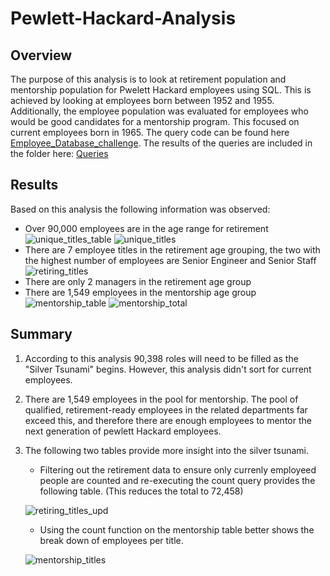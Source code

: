 # Pewlett-Hackard-Analysis

## Overview
The purpose of this analysis is to look at retirement population and mentorship population for Pwelett Hackard employees using SQL. This is achieved by looking at employees born between 1952 and 1955. Additionally, the employee population was evaluated for employees who would be good candidates for a mentorship program. This focused on current employees born in 1965. The query code can be found here [Employee_Database_challenge](Employee_Database_challenge.sql). The results of the queries are included in the folder here: [Queries](Queries)

## Results
Based on this analysis the following information was observed:
* Over 90,000 employees are in the age range for retirement
![unique_titles_table](images/unique_titles_table.PNG)
![unique_titles](images/unique_titles.PNG)
* There are 7 employee titles in the retirement age grouping, the two with the highest number of employees are Senior Engineer and Senior Staff
![retiring_titles](images/retiring_titles.PNG)
* There are only 2 managers in the retirement age group
* There are 1,549 employees in the mentorship age group
![mentorship_table](images/mentorship_table.PNG)
![mentorship_total](images/mentorship_total.PNG)

## Summary
1. According to this analysis 90,398 roles will need to be filled as the "Silver Tsunami" begins. However, this analysis didn't sort for current employees.

2. There are 1,549 employees in the pool for mentorship. The pool of qualified, retirement-ready employees in the related departments far exceed this, and therefore there are enough employees to mentor the next generation of pewlett Hackard employees.

3. The following two tables provide more insight into the silver tsunami.
    * Filtering out the retirement data to ensure only currenly employeed people are counted and re-executing the count query provides the following table. (This reduces the total to 72,458)

    ![retiring_titles_upd](images/retiring_titles_upd.PNG)
    * Using the count function on the mentorship table better shows the break down of employees per title.

    ![mentorship_titles](images/mentorship_titles.PNG)

